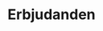 ---
title: Erbjudanden
layout: layouts/article.liquid
permalink: /ja/sponsors/offerings.html
tags: sponsors
sideNavOrder: 2
---
